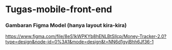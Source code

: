 # Tugas-mobile-front-end

### Gambaran Figma Model (hanya layout kira-kira)
https://www.figma.com/file/8eS1kWPKYb8hENLBtSllcp/Money-Tracker-2.0?type=design&node-id=0%3A1&mode=design&t=NN6d1gyjBhh6Jf36-1
